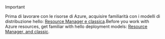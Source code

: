 > [!IMPORTANT]
> <span data-ttu-id="268aa-101">Prima di lavorare con le risorse di Azure, acquisire familiarità con i modelli di distribuzione hello: [Resource Manager e classica](../articles/azure-resource-manager/resource-manager-deployment-model.md).</span><span class="sxs-lookup"><span data-stu-id="268aa-101">Before you work with Azure resources, get familiar with hello deployment models: [Resource Manager, and classic](../articles/azure-resource-manager/resource-manager-deployment-model.md).</span></span>
